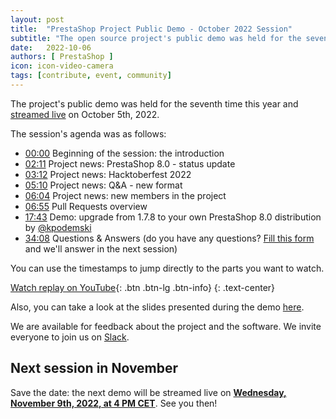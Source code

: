 ```yaml
---
layout: post
title:  "PrestaShop Project Public Demo - October 2022 Session"
subtitle: "The open source project's public demo was held for the seventh time this year"
date:   2022-10-06
authors: [ PrestaShop ]
icon: icon-video-camera
tags: [contribute, event, community]
---
```


The project's public demo was held for the seventh time this year and [streamed live](https://www.youtube.com/watch?v=SBz7lApJ_pA) on October 5th, 2022.

The session's agenda was as follows:

- [00:00](https://www.youtube.com/watch?v=SBz7lApJ_pA) Beginning of the session: the introduction
- [02:11](https://youtu.be/SBz7lApJ_pA?t=131) Project news: PrestaShop 8.0 - status update
- [03:12](https://youtu.be/SBz7lApJ_pA?t=192) Project news: Hacktoberfest 2022
- [05:10](https://youtu.be/SBz7lApJ_pA?t=310) Project news: Q&A - new format
- [06:04](https://youtu.be/SBz7lApJ_pA?t=364) Project news: new members in the project
- [06:55](https://youtu.be/SBz7lApJ_pA?t=415) Pull Requests overview
- [17:43](https://youtu.be/SBz7lApJ_pA?t=1063) Demo: upgrade from 1.7.8 to your own PrestaShop 8.0 distribution by [@kpodemski](https://github.com/kpodemski)
- [34:08](https://youtu.be/SBz7lApJ_pA?t=2048) Questions & Answers (do you have any questions? [Fill this form](https://forms.gle/FWazuZnXBtFPauFZ7) and we'll answer in the next session)

You can use the timestamps to jump directly to the parts you want to watch.

[Watch replay on YouTube](https://www.youtube.com/watch?v=SBz7lApJ_pA){: .btn .btn-lg .btn-info}
{: .text-center}

Also, you can take a look at the slides presented during the demo [here](https://docs.google.com/presentation/d/1G09roRgQ_4CzK4fqpeLSuOpEXZvBsQbarRyHDkDXSpA/edit?usp=sharing).

We are available for feedback about the project and the software. We invite everyone to join us on [Slack](https://www.prestashop-project.org/slack/).

## Next session in November

Save the date: the next demo will be streamed live on [**Wednesday, November 9th, 2022, at 4 PM CET**](https://www.youtube.com/watch?v=nRf0EQX3lbg). See you then!
